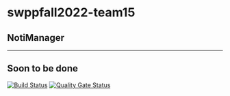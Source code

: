 # swppfall2022-team15

## NotiManager
---
## Soon to be done

[![Build Status](https://travis-ci.com/swsnu/swppfall2022-team15.svg?branch=main)](https://travis-ci.com/swsnu/swppfall2022-team15)
[![Quality Gate Status](https://sonarcloud.io/api/project_badges/measure?project=swsnu_swppfall2022-team15&metric=alert_status)](https://sonarcloud.io/dashboard?id=swsnu_swppfall2022-team15)